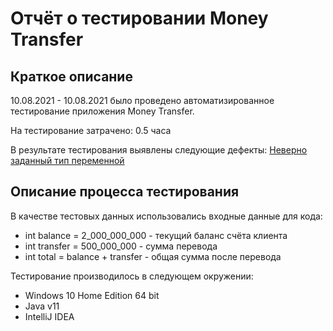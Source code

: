 # Отчёт о тестировании Money Transfer

## Краткое описание

10.08.2021 - 10.08.2021 было проведено автоматизированное тестирование приложения Money Transfer.

На тестирование затрачено: 0.5 часа

В результате тестирования выявлены следующие дефекты:
[Неверно заданный тип переменной](https://github.com/Bambycha58/Hw1_Java/issues/2#issue-965118523)

## Описание процесса тестирования

В качестве тестовых данных использовались входные данные для кода:
* int balance = 2_000_000_000 - текущий баланс счёта клиента
* int transfer = 500_000_000 - сумма перевода
* int total = balance + transfer - общая сумма после перевода

Тестирование производилось в следующем окружении:
* Windows 10 Home Edition 64 bit
* Java v11
* IntelliJ IDEA